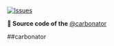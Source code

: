 <a href="https://t.me/toolloper_sos"><img alt="Issues" src="https://telegra.ph/file/7d893c3f25f038eae75ba.jpg"></a>

**📒 Source code of the** [@carbonator](https://t.me/carbonator)



##carbonator